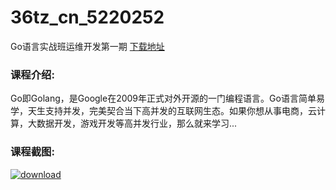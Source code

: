 # 36tz_cn_5220252
Go语言实战班运维开发第一期
[下载地址](http://www.36tz.cn/article/5220252 "下载地址")
### 课程介绍:
Go即Golang，是Google在2009年正式对外开源的一门编程语言。Go语言简单易学，天生支持并发，完美契合当下高并发的互联网生态。如果你想从事电商，云计算，大数据开发，游戏开发等高并发行业，那么就来学习...

### 课程截图:
[![download](http://36tz.cn/muke_img/2021_06_2-51.png "下载地址")](http://www.36tz.cn "下载地址")
